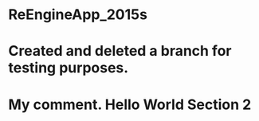 # ReEngineApp_2015s

# Created and deleted a branch for testing purposes.

# My comment. Hello World Section 2